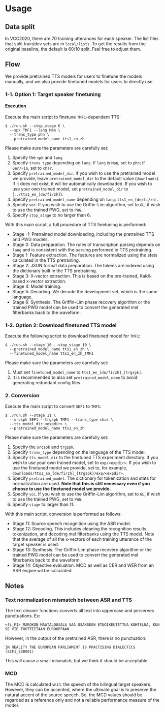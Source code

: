 # Usage

## Data split

In VCC2020, there are 70 training utterances for each speaker. The list files that split train/dev sets are in `local/lists`. To get the results from the original baseline, the default is 60/10 split. Feel free to adjust them.

## Flow

We provide pretrained TTS models for users to finetune the models manually, and we also provide finetuned models for users to directly use.

### 1-1. Option 1: Target speaker finetuning

#### Execution

Execute the main script to finetune `TMF1`-dependent TTS:

```
$ ./run.sh --stop_stage 6 \
  --spk TMF1 --lang Man \
  --trans_type phn \
  --pretrained_model_name tts1_en_zh
```

Please make sure the parameters are carefully set:

1. Specify the `spk` and `lang`.
2. Specify `trans_type` depending on `lang`. If `lang` is `Man`, set to `phn`; if `Ger/Fin`, set to `char`.
3. Specify `pretrained_model_dir`. If you wish to use the pretrained model we provide, leave `pretrained_model_dir` to the default value (`downloads`). If it does not exist, it will be automatically downloaded. If you wish to use your own trained model, set `pretrained_model_dir` to (`../tts1_en_[de/fi/zh]`).
4. Specify `pretrained_model_name` depending on `lang`: `tts1_en_[de/fi/zh]`.
5. Specify `voc`. If you wish to use the Griffin-Lim algorithm, set to `GL`; if wish to use the trained PWG, set to `PWG`. 
6. Specify `stop_stage` to no larger than 6.

With this main script, a full procedure of TTS finetuning is performed:

- Stage -1: Pretrained model downloading, including the pretrained TTS and PWG models.
- Stage 0: Data preparation. The rules of transcription parsing depends on `lang` and is consistent with the parsing performed in TTS pretraining.
- Stage 1: Feature extraction. The features are normalized using the stats calculated in the TTS pretraining.
- Stage 2: JSON format data preparation. The tokens are indexed using the dictionary built in the TTS pretraining.
- Stage 3: X-vector extraction. This is based on the pre-trained, Kaldi-based x-vector extraction.
- Stage 4: Model training.
- Stage 5: Decoding. We decode the development set, which is the same language.
- Stage 6: Synthesis. The Griffin-Lim phase recovery algorithm or the trained PWG model can be used to convert the generated mel filterbanks back to the waveform.

### 1-2. Option 2: Download finetuned TTS model

Execute the following script to download finetuned model for `TMF1`:

```
$ ./run.sh --stage 10 --stop_stage 10 \
  --pretrained_model_name tts1_en_zh \
  --finetuned_model_name tts1_en_zh_TMF1
```

Please make sure the parameters are carefully set:

1. Must set `finetuned_model_name` to `tts1_en_[de/fi/zh]_[trgspk]`.
2. It is recommended to also set `pretrained_model_name` to avoid generating redundant config files.

### 2. Conversion

Execute the main script to convert `SEF1` to `TMF1`:

```
$ ./run.sh --stage 11 \
  --srcspk SEF1 --trgspk TMF1 --trans_type char \
  --tts_model_dir <expdir> \
  --pretrained_model_name tts1_en_zh
```

Please make sure the parameters are carefully set:

1. Specify the `srcspk` and `trgspk`.
2. Specify `trans_type` depending on the language of the TTS model.
3. Specify `tts_model_dir` to the finetuned TTS experiment directory. If you wish to use your own trained model, set to `exp/<expdir>`. If you wish to use the finetuned model we provide, set to, for example, `downloads/tts1_en_[de/fi/zh]_[trgspk]/exp/<expdir>`.
4. Specify `pretrained_model`. The dictionary for tokenization and stats for normalization are used. **Note that this is still necessary even if you choose to use the finetuned model we provide.**
5. Specify `voc`. If you wish to use the Griffin-Lim algorithm, set to `GL`; if wish to use the trained PWG, set to `PWG`. 
6. Specify `stage` to larger than 11.

With this main script, conversion is performed as follows:

- Stage 11: Source speech recognition using the ASR model.
- Stage 12: Decoding. This includes cleaning the recognition results, tokenization, and decoding mel filterbanks using the TTS model. Note that the average of all the x-vectors of each training utterance of the target speaker is used.
- Stage 13: Synthesis. The Griffin-Lim phase recovery algorithm or the trained PWG model can be used to convert the generated mel filterbanks back to the waveform.
- Stage 14: Objective evaluation. MCD as well as CER and WER from an ASR engine wil be calculated.

## Notes

### Text normalization mismatch between ASR and TTS

The text cleaner functions converts all text into uppercase and perserves punctuations. Ex:

`<fi_FI> MAROKON MAATALOUSALA SAA OSAKSEEN ETUOIKEUTETTUA KOHTELUA, KUN SE VIE TUOTTEITAAN EUROOPPAAN`

However, in the output of the pretrained ASR, there is no punctuation:

`IN REALITY THE EUROPEAN PARLIAMENT IS PRACTISING DIALECTICS (SEF1_E30001)`

This will cause a small mismatch, but we think it should be acceptable.

### MCD

The MCD is calculated w.r.t. the speech of the bilingual target speakers. However, they can be accented, where the ultimate goal is to preserve the natural accent of the source speech. So, the MCD values should be regarded as a reference only and not a reliable performance measure of the model.
